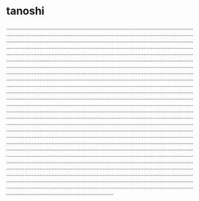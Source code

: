 # tanoshi
...............................................................................................................................................................................................................................................................................................................................................................................................................................................................................................................................................................................................................................................................................................................................................................................................................................................................................................................................................................................................................................................................................................................................................................................................................................................................................................................................................................................................................................................................................................................................................................................................................................................................................................................................................................................................................................................................................................................................................................................................................................................................................................................................................................................................................................................................................................................................................................................................................................................................................................................................................................................................................................................................................................................................................................................................................................................................................................................................................................................................................................................................................................................................................................................................................................................................................................................................................................................................................................